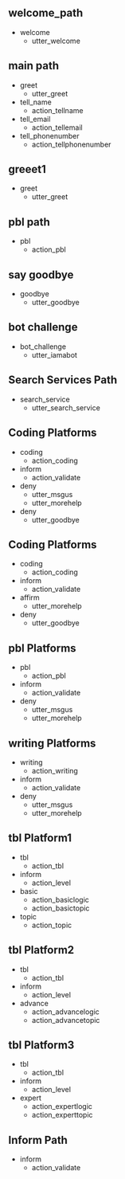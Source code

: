 ## welcome_path
* welcome
  - utter_welcome

## main path
* greet
  - utter_greet
* tell_name
  - action_tellname
* tell_email
  - action_tellemail
* tell_phonenumber
  - action_tellphonenumber

## greeet1
* greet
  - utter_greet

<!-- ## coding path
* coding
  - action_coding -->

## pbl path
* pbl
  - action_pbl

<!-- ## writing path
* writing
  - utter_writing -->

<!-- ## tbl path1
* tbl
  - action_tbl
* inform
  - action_level
* basiclevel
  - action_basiclogic

## tbl path
* tbl
  - action_tbl
* inform
  - action_level
* advancelevel
  - action_advancelogic

## tbl path3
* tbl
  - action_tbl
* inform
  - action_level
* expertlevel
  - action_expertlogic
  - action_validate -->

## say goodbye
* goodbye
  - utter_goodbye

## bot challenge
* bot_challenge
  - utter_iamabot

## Search Services Path
* search_service
  - utter_search_service
  
## Coding Platforms
* coding
  - action_coding
* inform
  - action_validate
* deny
  - utter_msgus
  - utter_morehelp
* deny
  - utter_goodbye


## Coding Platforms
* coding
  - action_coding
* inform
  - action_validate
* affirm
  - utter_morehelp
* deny
  - utter_goodbye

## pbl Platforms
* pbl
  - action_pbl
* inform
  - action_validate
* deny
  - utter_msgus
  - utter_morehelp

## writing Platforms
* writing
  - action_writing
* inform
  - action_validate
* deny
  - utter_msgus
  - utter_morehelp

<!-- ## tbl Platform (working basic + language)
* tbl
  - action_level
* basic
  - action_tbl
  - action_basiclogic
* inform
  - action_basictopic -->

## tbl Platform1
* tbl
  - action_tbl
* inform
  - action_level
* basic
  - action_basiclogic
  - action_basictopic
* topic
  - action_topic

## tbl Platform2
* tbl
  - action_tbl
* inform
  - action_level
* advance
  - action_advancelogic
  - action_advancetopic

## tbl Platform3
* tbl
  - action_tbl
* inform
  - action_level
* expert
  - action_expertlogic
  - action_experttopic
  
## Inform Path  
* inform
  - action_validate
  
<!-- ## Name Path  
* tell_name
  - action_tellname
* search_service
  - utter_search_service -->
<!-- 
## Inform Path  + Yes + Yes
* affirm
  - feedback_form
  - form{"name": "feedback_form"}
  - form{"name": null} -->
  
<!-- ## Inform Path  + Yes + No
* inform
  - action_validate
* affirm
  - utter_morehelp


## Inform Path  + Yes + No
* inform
  - action_validate
* affirm
  - utter_morehelp
* affirm
  - utter_noworries -->

  
<!-- ## Inform Path  + No + Yes
* inform
  - action_validate
* deny
  - utter_askagent
* affirm
  - feedback_form
  - form{"name": "feedback_form"}
  - form{"name": null}
  
## Inform Path  + No + No
* inform
  - action_validate
* deny
  - utter_askagent
* deny
  - utter_noworries -->